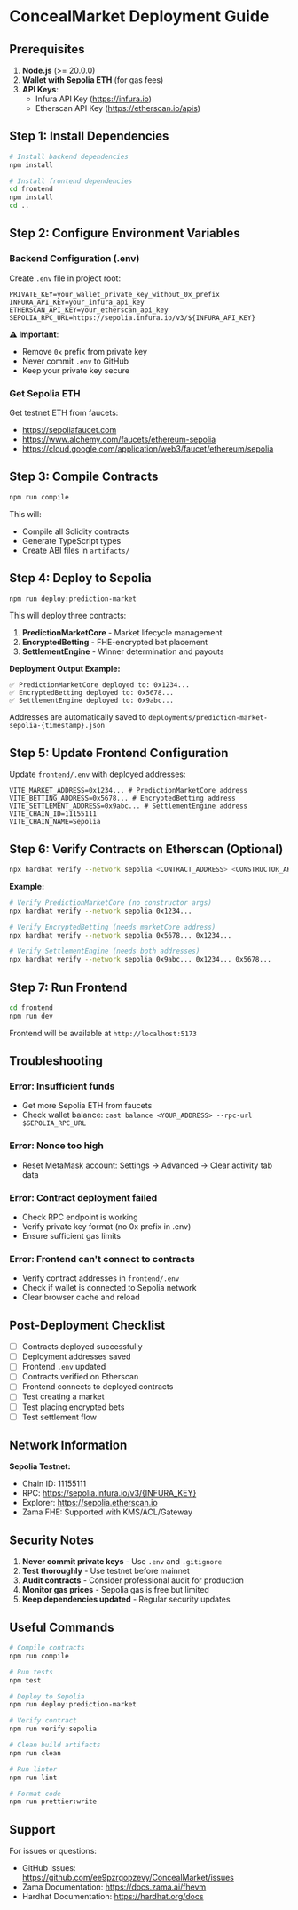 # ConcealMarket Deployment Guide

## Prerequisites

1. **Node.js** (>= 20.0.0)
2. **Wallet with Sepolia ETH** (for gas fees)
3. **API Keys**:
   - Infura API Key (https://infura.io)
   - Etherscan API Key (https://etherscan.io/apis)

## Step 1: Install Dependencies

```bash
# Install backend dependencies
npm install

# Install frontend dependencies
cd frontend
npm install
cd ..
```

## Step 2: Configure Environment Variables

### Backend Configuration (.env)

Create `.env` file in project root:

```env
PRIVATE_KEY=your_wallet_private_key_without_0x_prefix
INFURA_API_KEY=your_infura_api_key
ETHERSCAN_API_KEY=your_etherscan_api_key
SEPOLIA_RPC_URL=https://sepolia.infura.io/v3/${INFURA_API_KEY}
```

**⚠️ Important**:
- Remove `0x` prefix from private key
- Never commit `.env` to GitHub
- Keep your private key secure

### Get Sepolia ETH

Get testnet ETH from faucets:
- https://sepoliafaucet.com
- https://www.alchemy.com/faucets/ethereum-sepolia
- https://cloud.google.com/application/web3/faucet/ethereum/sepolia

## Step 3: Compile Contracts

```bash
npm run compile
```

This will:
- Compile all Solidity contracts
- Generate TypeScript types
- Create ABI files in `artifacts/`

## Step 4: Deploy to Sepolia

```bash
npm run deploy:prediction-market
```

This will deploy three contracts:
1. **PredictionMarketCore** - Market lifecycle management
2. **EncryptedBetting** - FHE-encrypted bet placement
3. **SettlementEngine** - Winner determination and payouts

**Deployment Output Example:**
```
✅ PredictionMarketCore deployed to: 0x1234...
✅ EncryptedBetting deployed to: 0x5678...
✅ SettlementEngine deployed to: 0x9abc...
```

Addresses are automatically saved to `deployments/prediction-market-sepolia-{timestamp}.json`

## Step 5: Update Frontend Configuration

Update `frontend/.env` with deployed addresses:

```env
VITE_MARKET_ADDRESS=0x1234... # PredictionMarketCore address
VITE_BETTING_ADDRESS=0x5678... # EncryptedBetting address
VITE_SETTLEMENT_ADDRESS=0x9abc... # SettlementEngine address
VITE_CHAIN_ID=11155111
VITE_CHAIN_NAME=Sepolia
```

## Step 6: Verify Contracts on Etherscan (Optional)

```bash
npx hardhat verify --network sepolia <CONTRACT_ADDRESS> <CONSTRUCTOR_ARGS>
```

**Example:**
```bash
# Verify PredictionMarketCore (no constructor args)
npx hardhat verify --network sepolia 0x1234...

# Verify EncryptedBetting (needs marketCore address)
npx hardhat verify --network sepolia 0x5678... 0x1234...

# Verify SettlementEngine (needs both addresses)
npx hardhat verify --network sepolia 0x9abc... 0x1234... 0x5678...
```

## Step 7: Run Frontend

```bash
cd frontend
npm run dev
```

Frontend will be available at `http://localhost:5173`

## Troubleshooting

### Error: Insufficient funds
- Get more Sepolia ETH from faucets
- Check wallet balance: `cast balance <YOUR_ADDRESS> --rpc-url $SEPOLIA_RPC_URL`

### Error: Nonce too high
- Reset MetaMask account: Settings → Advanced → Clear activity tab data

### Error: Contract deployment failed
- Check RPC endpoint is working
- Verify private key format (no 0x prefix in .env)
- Ensure sufficient gas limits

### Error: Frontend can't connect to contracts
- Verify contract addresses in `frontend/.env`
- Check if wallet is connected to Sepolia network
- Clear browser cache and reload

## Post-Deployment Checklist

- [ ] Contracts deployed successfully
- [ ] Deployment addresses saved
- [ ] Frontend `.env` updated
- [ ] Contracts verified on Etherscan
- [ ] Frontend connects to deployed contracts
- [ ] Test creating a market
- [ ] Test placing encrypted bets
- [ ] Test settlement flow

## Network Information

**Sepolia Testnet:**
- Chain ID: 11155111
- RPC: https://sepolia.infura.io/v3/{INFURA_KEY}
- Explorer: https://sepolia.etherscan.io
- Zama FHE: Supported with KMS/ACL/Gateway

## Security Notes

1. **Never commit private keys** - Use `.env` and `.gitignore`
2. **Test thoroughly** - Use testnet before mainnet
3. **Audit contracts** - Consider professional audit for production
4. **Monitor gas prices** - Sepolia gas is free but limited
5. **Keep dependencies updated** - Regular security updates

## Useful Commands

```bash
# Compile contracts
npm run compile

# Run tests
npm test

# Deploy to Sepolia
npm run deploy:prediction-market

# Verify contract
npm run verify:sepolia

# Clean build artifacts
npm run clean

# Run linter
npm run lint

# Format code
npm run prettier:write
```

## Support

For issues or questions:
- GitHub Issues: https://github.com/ee9pzrgopzevy/ConcealMarket/issues
- Zama Documentation: https://docs.zama.ai/fhevm
- Hardhat Documentation: https://hardhat.org/docs
